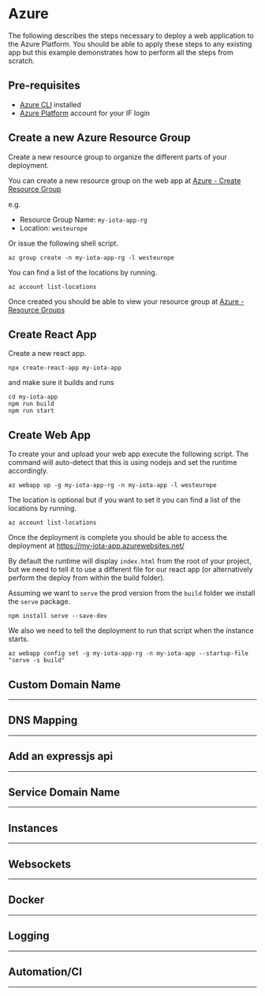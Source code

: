 # Azure

The following describes the steps necessary to deploy a web application to the Azure Platform. You should be able to apply these steps to any existing app but this example demonstrates how to perform all the steps from scratch.

## Pre-requisites

* [Azure CLI](https://docs.microsoft.com/en-us/cli/azure/install-azure-cli?view=azure-cli-latest) installed
* [Azure Platform](https://portal.azure.com/) account for your IF login

## Create a new Azure Resource Group

Create a new resource group to organize the different parts of your deployment.

You can create a new resource group on the web app at [Azure - Create Resource Group](https://portal.azure.com/#create/Microsoft.ResourceGroup)

e.g.

* Resource Group Name: `my-iota-app-rg`
* Location: `westeurope`

Or issue the following shell script.

```shell
az group create -n my-iota-app-rg -l westeurope
```

You can find a list of the locations by running.

```shell
az account list-locations
```

Once created you should be able to view your resource group at [Azure - Resource Groups](https://portal.azure.com/#blade/HubsExtension/BrowseResourceGroups)

## Create React App

Create a new react app.

```shell
npx create-react-app my-iota-app
```

and make sure it builds and runs

```shell
cd my-iota-app
npm run build
npm run start
```

## Create Web App

To create your and upload your web app execute the following script. The command will auto-detect that this is using nodejs and set the runtime accordingly.

```shell
az webapp up -g my-iota-app-rg -n my-iota-app -l westeurope
```

The location is optional but if you want to set it you can find a list of the locations by running.

```shell
az account list-locations
```

Once the deployment is complete you should be able to access the deployment at <https://my-iota-app.azurewebsites.net/>

By default the runtime will display `index.html` from the root of your project, but we need to tell it to use a different file for our react app (or alternatively perform the deploy from within the build folder).

Assuming we want to `serve` the prod version from the `build` folder we install the `serve` package.

```shell
npm install serve --save-dev
```

We also we need to tell the deployment to run that script when the instance starts.

```shell
az webapp config set -g my-iota-app-rg -n my-iota-app --startup-file "serve -s build"
```

## Custom Domain Name

---

## DNS Mapping

---

## Add an expressjs api

---

## Service Domain Name

---

## Instances

---

## Websockets

---

## Docker

---

## Logging

---

## Automation/CI

---
